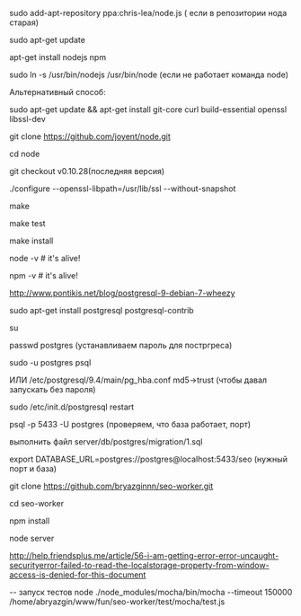 

sudo add-apt-repository ppa:chris-lea/node.js ( если в репозитории нода старая)

sudo apt-get update

apt-get install nodejs npm

sudo ln -s /usr/bin/nodejs /usr/bin/node (если не работает команда node)

Альтернативный способ:

sudo apt-get update && apt-get install git-core curl build-essential openssl libssl-dev

git clone https://github.com/joyent/node.git

cd node

git checkout v0.10.28(последняя версия)

./configure --openssl-libpath=/usr/lib/ssl --without-snapshot

make

make test

make install

node -v # it's alive!
 
npm -v # it's alive!


http://www.pontikis.net/blog/postgresql-9-debian-7-wheezy

sudo apt-get install postgresql postgresql-contrib

su

passwd postgres (устанавливаем пароль для постргреса)

sudo -u postgres psql 

ИЛИ /etc/postgresql/9.4/main/pg_hba.conf md5->trust (чтобы давал запускать без пароля)

sudo /etc/init.d/postgresql restart

psql -p 5433 -U postgres  (проверяем, что база работает, порт)


выполнить файл server/db/postgres/migration/1.sql

export DATABASE_URL=postgres://postgres@localhost:5433/seo (нужный порт и база)

git clone https://github.com/bryazginnn/seo-worker.git

cd seo-worker

npm install

node server

http://help.friendsplus.me/article/56-i-am-getting-error-error-uncaught-securityerror-failed-to-read-the-localstorage-property-from-window-access-is-denied-for-this-document



-- запуск тестов
node ./node_modules/mocha/bin/mocha --timeout 150000 /home/abryazgin/www/fun/seo-worker/test/mocha/test.js
